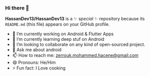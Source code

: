 ### Hi there 👋


**HassanDev13/HassanDev13** is a ✨ _special_ ✨ repository because its `README.md` (this file) appears on your GitHub profile.

- 🔭 I’m currently working on Android & Flutter Apps
- 🌱 I’m currently learning deep stuf on Android
- 👯 I’m looking to collaborate on any kind of open-sourced project.
- 💬 Ask me about android
- 📫 How to reach me: zerrouk.mohammed.hacene@gmail.com
- 😄 Pronouns: He/Him
- ⚡ Fun fact: I Love cooking

